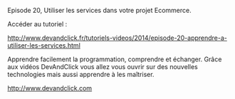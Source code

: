 Episode 20, Utiliser les services dans votre projet Ecommerce.

Accéder au tutoriel :

http://www.devandclick.fr/tutoriels-videos/2014/episode-20-apprendre-a-utiliser-les-services.html



Apprendre facilement la programmation, comprendre et échanger.
Grâce aux vidéos DevAndClick vous allez vous ouvrir sur des nouvelles technologies mais aussi apprendre à les maîtriser.

http://www.devandclick.com